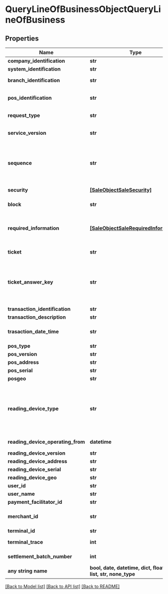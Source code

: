 # QueryLineOfBusinessObjectQueryLineOfBusiness


## Properties
Name | Type | Description | Notes
------------ | ------------- | ------------- | -------------
**company_identification** | **str** | ID que identifica la companía desde donde proviene la petición. | 
**system_identification** | **str** | ID que identifica el sistema desde donde proviene la petición. | 
**branch_identification** | **str** | ID que identifica la sucursal desde donde proviene la petición. Esta sucursal pertenece a una determinada companía. | [optional] 
**pos_identification** | **str** | ID que identifica la caja o punto de venta desde donde proviene la petición. Este punto de venta pertenece a una determinada sucursal y companía. | [optional] 
**request_type** | **str** | Tipo de Operación que se está requiriendo, solo necesario sobre formatos que no soportan elementos complejos o compuestos. | [optional] 
**service_version** | **str** | Versión del Servicio de la Plataforma con la cual se quiere transaccionar, en caso de no ser especificado será atendido por la última versión del servicio disponible. | [optional] 
**sequence** | **str** | Retornado en todas las respuesta que el POS/PINPAD debe enviar en el próximo requerimiento. En caso de que el POS no lo envíe, envíe vacío o con un valor que no corresponde se produce “La Ruptura de Secuencia” y la plataforma si la última transacción que realizó el POS no esta confirmada y esta Aprobada genera entonces una reversa de la misma. | [optional] 
**security** | [**[SaleObjectSaleSecurity]**](SaleObjectSaleSecurity.md) | Datos asociados a la seguridad de la transacción o de elementos sensibles. | [optional] 
**block** | **str** | ID que identifica a un grupo de transacciones que serán confirmadas o canceladas. | [optional] 
**required_information** | [**[SaleObjectSaleRequiredInformation]**](SaleObjectSaleRequiredInformation.md) | En caso de que se requiera información adicional para poder completar la operación, como podrían ser ciertos datos ingresados por el vendedor para realizar verificaciones especificas (como los últimos 4 digitos), el código de seguridad de la tarjeta o la fecha de vencimiento, este elemento estará presente. | [optional] 
**ticket** | **str** | Ticket Digitalizado ( Total o parte del mismo por ejemplo la Firma Digitalizada )    codificado en Base64. | [optional] 
**ticket_answer_key** | **str** | Identificador Unívoco de la Transacción que se quiere Referenciar a la cual pertenece el Ticket Digitalizado. El valor fue obtenido en el campo o elemento AnswerKey de la Respuesta de la transacción referenciada. Si la firma fue capturada previamente y se envía en el requerimiento de la misma Operación Sale, Authorize*, Void, Return, Adjustment, DebtPayment, VoidDebtPayment o Enrollment no es necesario que se envíe este elemento o campo. | [optional] 
**transaction_identification** | **str** | ID de La transacción UNIVOCO para el Punto de venta | [optional] 
**transaction_description** | **str** | Descripción del tipo de operación que se realizará | [optional] 
**trasaction_date_time** | **str** | Fecha y Hora de la transacción generada por el Punto de Venta - RFC3339 https://xml2rfc.tools.ietf.org/public/rfc/html/rfc3339.html#anchor14 | [optional] 
**pos_type** | **str** | Tipo de punto de venta. | [optional] 
**pos_version** | **str** | Versión del Aplicativo del punto de Venta. | [optional] 
**pos_address** | **str** | Dirección IP de la Caja o POS. | [optional] 
**pos_serial** | **str** | Número de serie o identificador unívoco del punto de venta. | [optional] 
**posgeo** | **str** | Coordenadas Geográficas del aplicativo de punto de venta | [optional] 
**reading_device_type** | **str** | Tipo de dispositivo utilizado para ingresar los datos de la tarjeta. En función al dispositivo usado, serán realizadas ciertas verificaciones, por lo que ciertos datos serán requeridos. CustomerKeyboard, utilizado para ingreso manual de tarjeta a través de un portal web, por ejemplo - Keyboard, utilizado para ingreso manual de la tarjeta por parte del vendedor - MagneticStripReader, lector de banda de tarjetas por emulación de teclado, u otro valor configurado  que indentifique el dispositivo que se esta utilizando. | [optional] 
**reading_device_operating_from** | **datetime** | Indica desde cuando se encuentra operativo o encendido el dispositivo | [optional] 
**reading_device_version** | **str** | Versión del dispositivo. | [optional] 
**reading_device_address** | **str** | Dirección IP o MAC Address del dispositivo. | [optional] 
**reading_device_serial** | **str** | Número de serie o identificador unívoco del dispositivo. | [optional] 
**reading_device_geo** | **str** | Coordenadas Geográficas del dispositivo de lectura | [optional] 
**user_id** | **str** | Identificador del usuario que está realizando la Transacción. | [optional] 
**user_name** | **str** | Nombre del usuario que está realizando la Transacción. | [optional] 
**payment_facilitator_id** | **str** | Identificador de facilitador de pagos o Payfac. | [optional] 
**merchant_id** | **str** | Número de comercio utilizado para realizar la transacción. Este Número es asignado por el host, y parametrizado en la BD, relacionado a cada uno de los planes disponibles. | [optional] 
**terminal_id** | **str** | Identificador de Terminal por el cual se envía la Transacción al Host. | [optional] 
**terminal_trace** | **int** | Número de Trace/Secuencia que genera la plataforma para la transacción asociado al TerminalID. | [optional] 
**settlement_batch_number** | **int** | Para aquellos host que exista el concepto de lote, es el número de lote al cual pertenece la transacción. | [optional] 
**any string name** | **bool, date, datetime, dict, float, int, list, str, none_type** | any string name can be used but the value must be the correct type | [optional]

[[Back to Model list]](../README.md#documentation-for-models) [[Back to API list]](../README.md#documentation-for-api-endpoints) [[Back to README]](../README.md)


